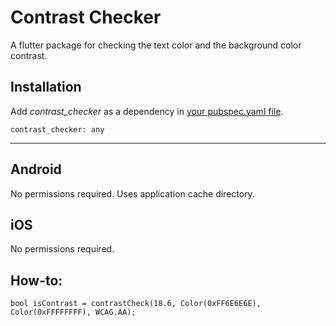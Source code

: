 # Contrast Checker

A flutter package for checking the text color and the background color contrast.  

## Installation

Add  *contrast_checker*  as a dependency in [your pubspec.yaml file](https://flutter.io/platform-plugins/).
```
contrast_checker: any
```
---

## Android
No permissions required. Uses application cache directory.

## iOS
No permissions required.

## How-to:
```
bool isContrast = contrastCheck(18.6, Color(0xFF6E6E6E), Color(0xFFFFFFFF), WCAG.AA);
```